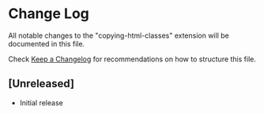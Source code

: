 # Change Log

All notable changes to the "copying-html-classes" extension will be documented in this file.

Check [Keep a Changelog](http://keepachangelog.com/) for recommendations on how to structure this file.

## [Unreleased]

- Initial release